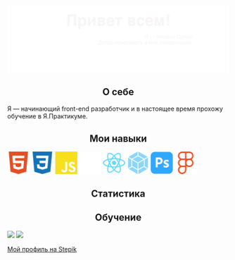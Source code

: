 <img src="./images/myBanner.svg">

<h2 align="center">О себе</h2>
<p>Я — начинающий front-end разработчик и в настоящее время прохожу обучение в Я.Практикуме.</p>

<h2 align="center">Мои навыки</h2>

 <div display="flex" justify-content: "space-between">
  <img width="10%" src="./images/html_logo.svg">
  <img width="10%" src="./images/css_logo.svg">
  <img width="10%" src="./images/js_logo.svg">
  <img width="10%" src="./images/bem_logo.svg">
  <img width="10%" src="./images/react_logo.svg">
  <img width="10%" src="./images/webpack_logo.svg">
  <img width="10%" src="./images/ps_logo.svg">
  <img width="10%" src="./images/figma_logo.svg">
  </div>




<h2 align="center">Статистика</h2>

<h2 align="center">Обучение</h2>

<img src="https://www.codewars.com/users/Mikko_1984/badges/large">
<img src="https://www.codewars.com/users/Mikko_1984/badges/micro">

<a href="https://stepik.org/users/513268992?preview=true">Мой профиль на Stepik</a>







<!--
**MikhailSulim/MikhailSulim** is a ✨ _special_ ✨ repository because its `README.md` (this file) appears on your GitHub profile.

Here are some ideas to get you started:

- 🔭 I’m currently working on ...
- 🌱 I’m currently learning ...
- 👯 I’m looking to collaborate on ...
- 🤔 I’m looking for help with ...
- 💬 Ask me about ...
- 📫 How to reach me: ...
- 😄 Pronouns: ...
- ⚡ Fun fact: ...
-->
